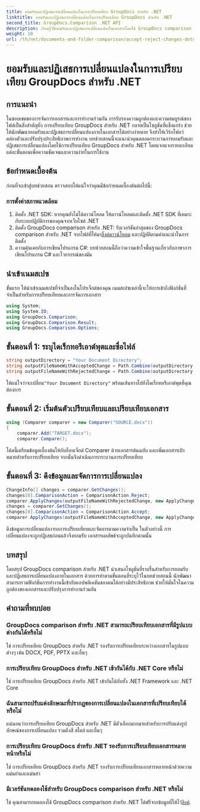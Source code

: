 ```yaml
---
title: ยอมรับและปฏิเสธการเปลี่ยนแปลงในการเปรียบเทียบ GroupDocs สำหรับ .NET
linktitle: ยอมรับและปฏิเสธการเปลี่ยนแปลงในการเปรียบเทียบ GroupDocs สำหรับ .NET
second_title: GroupDocs.Comparison .NET API
description: เรียนรู้วิธียอมรับและปฏิเสธการเปลี่ยนแปลงในเอกสารโดยใช้ GroupDocs comparison สำหรับ .NET ปรับปรุงขั้นตอนการทำงานเอกสารของคุณได้อย่างง่ายดาย
weight: 10
url: /th/net/documents-and-folder-comparison/accept-reject-changes-dotnet/
---
```


# ยอมรับและปฏิเสธการเปลี่ยนแปลงในการเปรียบเทียบ GroupDocs สำหรับ .NET

## การแนะนำ
ในขอบเขตของการจัดการเอกสารและการทำงานร่วมกัน การรับรองความถูกต้องและความสมบูรณ์ของไฟล์เป็นสิ่งสำคัญยิ่ง การเปรียบเทียบ GroupDocs สำหรับ .NET กลายเป็นโซลูชันที่แข็งแกร่ง ช่วยให้นักพัฒนายอมรับและปฏิเสธการเปลี่ยนแปลงภายในเอกสารได้อย่างง่ายดาย จึงทำให้เวิร์กโฟลว์คล่องตัวและปรับปรุงประสิทธิภาพการทำงาน บทช่วยสอนนี้จะแนะนำคุณตลอดกระบวนการยอมรับและปฏิเสธการเปลี่ยนแปลงโดยใช้การเปรียบเทียบ GroupDocs สำหรับ .NET โดยแจกแจงรายละเอียดแต่ละขั้นตอนเพื่อความชัดเจนและความง่ายในการใช้งาน
## ข้อกำหนดเบื้องต้น
ก่อนที่จะเข้าสู่บทช่วยสอน ตรวจสอบให้แน่ใจว่าคุณมีข้อกำหนดเบื้องต้นต่อไปนี้:
### การตั้งค่าสภาพแวดล้อม
1. ติดตั้ง .NET SDK: หากคุณยังไม่ได้ดาวน์โหลด ให้ดาวน์โหลดและติดตั้ง .NET SDK ที่เหมาะกับระบบปฏิบัติการของคุณจากเว็บไซต์ .NET
2.  ติดตั้ง GroupDocs comparison สำหรับ .NET: รับเวอร์ชันล่าสุดของ GroupDocs comparison สำหรับ .NET จากไฟล์ที่ให้มา[ลิ้งค์ดาวน์โหลด](https://releases.groupdocs.com/comparison/net/) และปฏิบัติตามคำแนะนำในการติดตั้ง
3. ความคุ้นเคยกับการเขียนโปรแกรม C#: บทช่วยสอนนี้ถือว่าความเข้าใจพื้นฐานเกี่ยวกับภาษาการเขียนโปรแกรม C# และไวยากรณ์ของมัน

## นำเข้าเนมสเปซ
ขั้นแรก ให้นำเข้าเนมสเปซที่จำเป็นลงในโปรเจ็กต์ของคุณ เนมสเปซเหล่านี้จะให้การเข้าถึงฟังก์ชันที่จำเป็นสำหรับการเปรียบเทียบและการจัดการเอกสาร

```csharp
using System;
using System.IO;
using GroupDocs.Comparison;
using GroupDocs.Comparison.Result;
using GroupDocs.Comparison.Options;
```
## ขั้นตอนที่ 1: ระบุไดเร็กทอรีเอาต์พุตและชื่อไฟล์
```csharp
string outputDirectory = "Your Document Directory";
string outputFileNameWithAcceptedChange = Path.Combine(outputDirectory, "RESULT_WITH_ACCEPTED_CHANGE.docx");
string outputFileNameWithRejectedChange = Path.Combine(outputDirectory, "RESULT_WITH_REJECTED_CHANGE.docx");
```
 ให้แน่ใจว่าจะเปลี่ยน`"Your Document Directory"` พร้อมเส้นทางไปยังไดเร็กทอรีเอาต์พุตที่คุณต้องการ
## ขั้นตอนที่ 2: เริ่มต้นตัวเปรียบเทียบและเปรียบเทียบเอกสาร
```csharp
using (Comparer comparer = new Comparer("SOURCE.docx"))
{
    comparer.Add("TARGET.docx");
    comparer.Compare();
```
โค้ดนี้เตรียมข้อมูลเบื้องต้นให้กับอ็อบเจ็กต์ Comparer ด้วยเอกสารต้นฉบับ และเพิ่มเอกสารเป้าหมายสำหรับการเปรียบเทียบ จากนั้นจึงดำเนินการกระบวนการเปรียบเทียบ
## ขั้นตอนที่ 3: ดึงข้อมูลและจัดการการเปลี่ยนแปลง
```csharp
ChangeInfo[] changes = comparer.GetChanges();
changes[0].ComparisonAction = ComparisonAction.Reject;
comparer.ApplyChanges(outputFileNameWithRejectedChange, new ApplyChangeOptions { Changes = changes, SaveOriginalState = true });
changes = comparer.GetChanges();
changes[0].ComparisonAction = ComparisonAction.Accept;
comparer.ApplyChanges(outputFileNameWithAcceptedChange, new ApplyChangeOptions { Changes = changes });
```
ดึงข้อมูลการเปลี่ยนแปลงจากการเปรียบเทียบและจัดการตามความจำเป็น ในตัวอย่างนี้ การเปลี่ยนแปลงจะถูกปฏิเสธก่อนแล้วจึงยอมรับ เอกสารผลลัพธ์จะถูกบันทึกตามนั้น

## บทสรุป
โดยสรุป GroupDocs comparison สำหรับ .NET นำเสนอโซลูชันที่ราบรื่นสำหรับการยอมรับและปฏิเสธการเปลี่ยนแปลงภายในเอกสาร ด้วยการทำตามขั้นตอนที่ระบุไว้ในบทช่วยสอนนี้ นักพัฒนาสามารถรวมฟังก์ชันการทำงานนี้เข้ากับแอปพลิเคชันของตนได้อย่างมีประสิทธิภาพ ช่วยให้มั่นใจในความถูกต้องของเอกสารและปรับปรุงการทำงานร่วมกัน
## คำถามที่พบบ่อย
### GroupDocs comparison สำหรับ .NET สามารถเปรียบเทียบเอกสารที่มีรูปแบบต่างกันได้หรือไม่
ใช่ การเปรียบเทียบ GroupDocs สำหรับ .NET รองรับการเปรียบเทียบระหว่างเอกสารในรูปแบบต่างๆ เช่น DOCX, PDF, PPTX และอื่นๆ
### การเปรียบเทียบ GroupDocs สำหรับ .NET เข้ากันได้กับ .NET Core หรือไม่
ใช่ การเปรียบเทียบ GroupDocs สำหรับ .NET เข้ากันได้กับทั้ง .NET Framework และ .NET Core
### ฉันสามารถปรับแต่งลักษณะที่ปรากฏของการเปลี่ยนแปลงในเอกสารที่เปรียบเทียบได้หรือไม่
แน่นอนว่าการเปรียบเทียบ GroupDocs สำหรับ .NET มีตัวเลือกมากมายสำหรับการปรับแต่งรูปลักษณ์ของการเปลี่ยนแปลง รวมถึงสี สไตล์ และอื่นๆ
### การเปรียบเทียบ GroupDocs สำหรับ .NET รองรับการเปรียบเทียบเอกสารหลายหน้าหรือไม่
ใช่ การเปรียบเทียบ GroupDocs สำหรับ .NET รองรับการเปรียบเทียบเอกสารหลายหน้าด้วยความแม่นยำและแม่นยำ
### มีเวอร์ชันทดลองใช้สำหรับ GroupDocs comparison สำหรับ .NET หรือไม่
 ใช่ คุณสามารถทดลองใช้ GroupDocs comparison สำหรับ .NET ได้ฟรีจากข้อมูลที่ให้ไว้[ลิงค์](https://releases.groupdocs.com/).